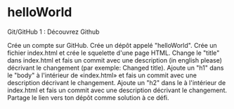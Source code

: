 # helloWorld

Git/GitHub 1 : Découvrez Github

Crée un compte sur GitHub. Crée un dépôt appelé "helloWorld". Crée un fichier index.html et crée le squelette d'une page HTML. 
Change le "title" dans index.html et fais un commit avec une description (in english please) décrivant le changement (par exemple: Changed title). 
Ajoute un "h1" dans le "body" à l'intérieur de «index.html» et fais un commit avec une description décrivant le changement. 
Ajoute un "h2" dans le <body> à l'intérieur de index.html et fais un commit avec une description décrivant le changement. 
Partage le lien vers ton dépôt comme solution à ce défi.

